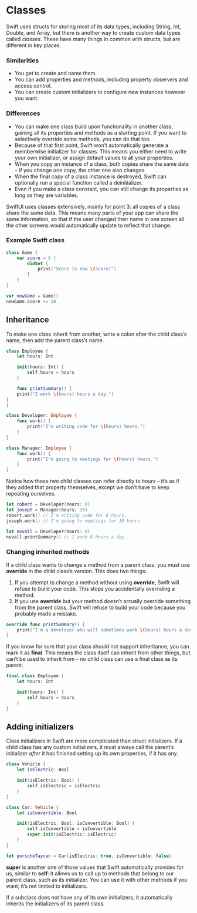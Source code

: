 # Classes

Swift uses structs for storing most of its data types, including String, Int, Double, and Array, but there is another way to create custom data types called _classes_. These have many things in common with structs, but are different in key places.

### Similarities

- You get to create and name them.
- You can add properties and methods, including property observers and access control.
- You can create custom initializers to configure new instances however you want.

### Differences

- You can make one class build upon functionality in another class, gaining all its properties and methods as a starting point. If you want to selectively override some methods, you can do that too.
- Because of that first point, Swift won’t automatically generate a memberwise initializer for classes. This means you either need to write your own initializer, or assign default values to all your properties.
- When you copy an instance of a class, both copies share the same data – if you change one copy, the other one also changes.
- When the final copy of a class instance is destroyed, Swift can optionally run a special function called a deinitializer.
- Even if you make a class constant, you can still change its properties as long as they are variables.

SwiftUI uses classes extensively, mainly for point 3: all copies of a class share the same data. This means many parts of your app can share the same information, so that if the user changed their name in one screen all the other screens would automatically update to reflect that change.

### Example Swift class

```swift
class Game {
    var score = 0 {
        didSet {
            print("Score is now \(score)")
        }
    }
}

var newGame = Game()
newGame.score += 10
```

## Inheritance

To make one class inherit from another, write a colon after the child class’s name, then add the parent class’s name.

```swift
class Employee {
    let hours: Int

    init(hours: Int) {
        self.hours = hours
    }

    func printSummary() {
    print("I work \(hours) hours a day.")
}
}

class Developer: Employee {
    func work() {
        print("I'm writing code for \(hours) hours.")
    }
}

class Manager: Employee {
    func work() {
        print("I'm going to meetings for \(hours) hours.")
    }
}
```

Notice how those two child classes can refer directly to _hours_ – it’s as if they added that property themselves, except we don’t have to keep repeating ourselves.

```swift
let robert = Developer(hours: 8)
let joseph = Manager(hours: 10)
robert.work() // I'm writing code for 8 hours.
joseph.work() // I'm going to meetings for 10 hours.

let novall = Developer(hours: 8)
novall.printSummary() // I work 8 hours a day.
```

### Changing inherited methods

If a child class wants to change a method from a parent class, you must use **override** in the child class’s version. This does two things:

1. If you attempt to change a method without using **override**, Swift will refuse to build your code. This stops you accidentally overriding a method.
2. If you use **override** but your method doesn’t actually override something from the parent class, Swift will refuse to build your code because you probably made a mistake.

```swift
override func printSummary() {
    print("I'm a developer who will sometimes work \(hours) hours a day, but other times spend hours arguing about whether code should be indented using tabs or spaces.")
}
```

If you know for sure that your class should not support inheritance, you can mark it as **final**. This means the class itself can inherit from other things, but can’t be used to inherit from – no child class can use a final class as its parent.

```swift
final class Employee {
    let hours: Int

    init(hours: Int) {
        self.hours = hours
    }
}
```

## Adding initializers

Class initializers in Swift are more complicated than struct initializers. If a child class has any custom initializers, it must always call the parent’s initializer _after_ it has finished setting up its own properties, if it has any.

```swift
class Vehicle {
    let isElectric: Bool

    init(isElectric: Bool) {
        self.isElectric = isElectric
    }
}

class Car: Vehicle {
    let isConvertible: Bool

    init(isElectric: Bool, isConvertible: Bool) {
        self.isConvertible = isConvertible
        super.init(isElectric: isElectric)
    }
}

let porscheTaycan = Car(isElectric: true, isConvertible: false)
```

**super** is another one of those values that Swift automatically provides for us, similar to **self**: it allows us to call up to methods that belong to our parent class, such as its initializer. You can use it with other methods if you want; it’s not limited to initializers.

If a subclass does not have any of its own initializers, it automatically inherits the initializers of its parent class.
